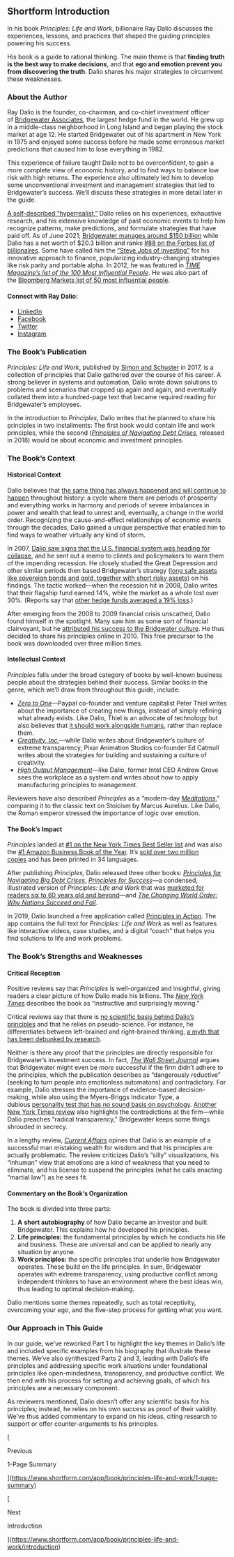 ## Shortform Introduction

In his book _Principles: Life and Work_, billionaire Ray Dalio discusses the experiences, lessons, and practices that shaped the guiding principles powering his success.

His book is a guide to rational thinking. The main theme is that **finding truth is the best way to make decisions**, and that **ego and emotion prevent you from discovering the truth**. Dalio shares his major strategies to circumvent these weaknesses.

### About the Author

Ray Dalio is the founder, co-chairman, and co-chief investment officer of [Bridgewater Associates](https://www.bridgewater.com/), the largest hedge fund in the world. He grew up in a middle-class neighborhood in Long Island and began playing the stock market at age 12. He started Bridgewater out of his apartment in New York in 1975 and enjoyed some success before he made some erroneous market predictions that caused him to lose everything in 1982.

This experience of failure taught Dailo not to be overconfident, to gain a more complete view of economic history, and to find ways to balance low risk with high returns. The experience also ultimately led him to develop some unconventional investment and management strategies that led to Bridgewater’s success. We’ll discuss these strategies in more detail later in the guide.

[A self-described “hyperrealist,”](https://www.cnbc.com/2019/09/26/ray-dalio-says-this-outlook-will-help-you-achieve-your-dreams.html) Dalio relies on his experiences, exhaustive research, and his extensive knowledge of past economic events to help him recognize patterns, make predictions, and formulate strategies that have paid off. As of June 2021, [Bridgewater manages around $150 billion](https://www.forbes.com/profile/ray-dalio/?sh=34113793663a) while Dalio has a net worth of $20.3 billion and ranks [#88 on the Forbes list of billionaires](https://www.forbes.com/profile/ray-dalio/?sh=6924ef0b663a). Some have called him the [“Steve Jobs of investing”](https://www.ai-cio.com/news/is-ray-dalio-the-steve-jobs-of-investing/) for his innovative approach to finance, popularizing industry-changing strategies like risk parity and portable alpha. In 2012, he was featured in _[TIME Magazine’s list of the 100 Most Influential People](http://content.time.com/time/specials/packages/article/0,28804,2111975_2111976_2112006,00.html)_. He was also part of the [Bloomberg Markets list of 50 most influential people](https://www.bloomberg.com/news/articles/2011-09-07/most-influential-50-people-in-global-finance-full-list-bloomberg-markets).

#### Connect with Ray Dalio:

- [LinkedIn](https://www.linkedin.com/in/raydalio/)
- [Facebook](https://www.facebook.com/raydalio/)
- [Twitter](https://twitter.com/RayDalio)
- [Instagram](http://instagram.com/raydalio)

### The Book’s Publication

_Principles: Life and Work_, published by [Simon and Schuster](https://www.simonandschuster.com/books/Principles/Ray-Dalio/9781501124020) in 2017, is a collection of principles that Dalio gathered over the course of his career. A strong believer in systems and automation, Dalio wrote down solutions to problems and scenarios that cropped up again and again, and eventually collated them into a hundred-page text that became required reading for Bridgewater’s employees.

In the introduction to _Principles_, Dalio writes that he planned to share his principles in two installments: The first book would contain life and work principles, while the second (_[Principles of Navigating Debt Crises](https://www.principles.com/big-debt-crises/)_, released in 2018) would be about economic and investment principles.

### The Book’s Context

#### Historical Context

Dalio believes that [the same thing has always happened and will continue to happen](https://www.principles.com/the-changing-world-order/) throughout history: a cycle where there are periods of prosperity and everything works in harmony and periods of severe imbalances in power and wealth that lead to unrest and, eventually, a change in the world order. Recognizing the cause-and-effect relationships of economic events through the decades, Dalio gained a unique perspective that enabled him to find ways to weather virtually any kind of storm.

In 2007, [Dalio saw signs that the U.S. financial system was heading for collapse](https://www.cnbc.com/2018/09/14/bridgewater-associates-ray-dalio-on-anniversary-of-financial-crisis.html), and he sent out a memo to clients and policymakers to warn them of the impending recession. He closely studied the Great Depression and other similar periods then based Bridgewater’s strategy ([long safe assets like sovereign bonds and gold, together with short risky assets](https://www.institutionalinvestor.com/article/b14zb9ry3kyh22/culture-and-anticipation-helped-ray-dalio-survive-the-financial-crisis)) on his findings. The tactic worked—when the recession hit in 2008, Dalio writes that their flagship fund earned 14%, while the market as a whole lost over 30%. (Reports say that [other hedge funds averaged a 19% loss](https://www.cnbc.com/2018/09/14/bridgewater-associates-ray-dalio-on-anniversary-of-financial-crisis.html).)

After emerging from the 2008 to 2009 financial crisis unscathed, Dalio found himself in the spotlight. Many saw him as some sort of financial clairvoyant, but he [attributed his success to the Bridgwater culture](https://www.institutionalinvestor.com/article/b14zb9ry3kyh22/culture-and-anticipation-helped-ray-dalio-survive-the-financial-crisis). He thus decided to share his principles online in 2010. This free precursor to the book was downloaded over three million times.

#### Intellectual Context

_Principles_ falls under the broad category of books by well-known business people about the strategies behind their success. Similar books in the genre, which we’ll draw from throughout this guide, include:

- _[Zero to One](https://www.shortform.com/app/book/zero-to-one)_—Paypal co-founder and venture capitalist Peter Thiel writes about the importance of creating new things, instead of simply refining what already exists. Like Dalio, Thiel is an advocate of technology but also believes that [it should work alongside humans](https://www.shortform.com/app/book/zero-to-one/chapter-12), rather than replace them.
- _[Creativity, Inc.](https://www.shortform.com/app/book/creativity-inc)_—while Dalio writes about Bridgewater’s culture of extreme transparency, Pixar Animation Studios co-founder Ed Catmull writes about the strategies for building and sustaining a culture of creativity.
- _[High Output Management](https://www.shortform.com/app/book/high-output-management)_—like Dalio, former Intel CEO Andrew Grove sees the workplace as a system and writes about how to apply manufacturing principles to management.

Reviewers have also described _Principles_ as a “modern-day _[Meditations](https://www.shortform.com/app/book/meditations)_,” comparing it to the classic text on Stoicism by Marcus Aurelius. Like Dalio, the Roman emperor stressed the importance of logic over emotion.

#### The Book’s Impact

_Principles_ landed at [#1 on the New York Times Best Seller list](https://www.principles.com/) and was also the [#1 Amazon Business Book of the Year](https://www.principles.com/). It’s [sold over two million copies](https://www.prnewswire.com/news-releases/ray-dalio-to-release-new-book-principles-for-success-300960842.html) and has been printed in 34 languages.

After publishing _Principles,_ Dalio released three other books: _[Principles for Navigating Big Debt Crises](https://www.principles.com/big-debt-crises/)_, _[Principles for Success](https://www.amazon.com/Principles-Success-Ray-Dalio/dp/1982147210)_—a condensed, illustrated version of _Principles: Life and Work_ that was [marketed for readers six to 60 years old and beyond](https://www.theatlantic.com/family/archive/2020/01/ray-dalio-principles-for-success/604930/)—and _[The Changing World Order: Why Nations Succeed and Fail](https://www.principles.com/the-changing-world-order/)_.

In 2019, Dalio launched a free application called [Principles in Action](https://www.principles.com/principles-in-action/)_._ The app contains the full text for _Principles: Life and Work_ as well as features like interactive videos, case studies, and a digital “coach” that helps you find solutions to life and work problems.

### The Book’s Strengths and Weaknesses

#### Critical Reception

Positive reviews say that _Principles_ is well-organized and insightful, giving readers a clear picture of how Dalio made his billions. The _[New York Times](https://www.nytimes.com/2017/09/04/business/ray-dalio-book-bridgewater.html)_ describes the book as “instructive and surprisingly moving.”

Critical reviews say that there is [no scientific basis behind Dalio’s principles](https://www.currentaffairs.org/2018/06/how-to-make-everyone-in-your-vicinity-secretly-fear-and-despise-you) and that he relies on pseudo-science. For instance, he differentiates between left-brained and right-brained thinking, [a myth that has been debunked by research](https://www.britannica.com/story/are-there-really-right-brained-and-left-brained-people).

Neither is there any proof that the principles are directly responsible for Bridgewater’s investment success. In fact, _[The Wall Street Journal](https://www.wsj.com/articles/life-and-work-codied-at-last-1506889007)_ argues that Bridgewater might even be _more_ successful if the firm didn’t adhere to the principles, which the publication describes as “dangerously reductive” (seeking to turn people into emotionless automatons) and contradictory. For example, Dalio stresses the importance of evidence-based decision-making, while also using the Myers-Briggs Indicator Type, a dubious [personality test that has no sound basis on psychology](https://www.vox.com/2014/7/15/5881947/myers-briggs-personality-test-meaningless). [Another New York Times review](https://www.nytimes.com/2017/09/08/business/dealbook/bridgewaters-ray-dalio-spreads-his-gospel-of-radical-transparency.html) also highlights the contradictions at the firm—while Dalio preaches “radical transparency,” Bridgewater keeps some things shrouded in secrecy.

In a lengthy review, _[Current Affairs](https://www.currentaffairs.org/2018/06/how-to-make-everyone-in-your-vicinity-secretly-fear-and-despise-you)_ opines that Dalio is an example of a successful man mistaking wealth for wisdom and that his principles are actually problematic. The review criticizes Dalio’s “silly” visualizations, his “inhuman” view that emotions are a kind of weakness that you need to eliminate, and his license to suspend the principles (what he calls enacting “martial law”) as he sees fit.

#### Commentary on the Book’s Organization

The book is divided into three parts:

1. **A** **short autobiography** of how Dalio became an investor and built Bridgewater. This explains how he developed his principles.
2. **Life principles:** the fundamental principles by which he conducts his life and business. These are universal and can be applied to nearly any situation by anyone.
3. **Work principles:** the specific principles that underlie how Bridgewater operates. These build on the life principles. In sum, Bridgewater operates with extreme transparency, using productive conflict among independent thinkers to have an environment where the best ideas win, thus leading to optimal decision-making.

Dalio mentions some themes repeatedly, such as total receptivity, overcoming your ego, and the five-step process for getting what you want.

### Our Approach in This Guide

In our guide, we’ve reworked Part 1 to highlight the key themes in Dalio’s life and included specific examples from his biography that illustrate these themes. We’ve also synthesized Parts 2 and 3, leading with Dalio’s life principles and addressing specific work situations under foundational principles like open-mindedness, transparency, and productive conflict. We then end with his process for setting and achieving goals, of which his principles are a necessary component.

As reviewers mentioned, Dalio doesn’t offer any scientific basis for his principles; instead, he relies on his own success as proof of their validity. We’ve thus added commentary to expand on his ideas, citing research to support or offer counter-arguments to his principles.

[

Previous

1-Page Summary

](https://www.shortform.com/app/book/principles-life-and-work/1-page-summary)

[

Next

Introduction

](https://www.shortform.com/app/book/principles-life-and-work/introduction)